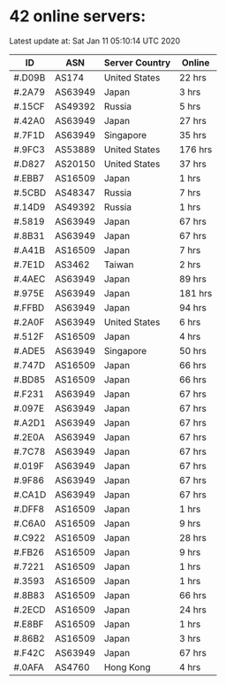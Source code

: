 # 42 online servers:

Latest update at: Sat Jan 11 05:10:14 UTC 2020

| ID | ASN | Server Country | Online |
| -- | --- | -------------- | ------ |
| #.D09B | AS174 | United States | 22 hrs |
| #.2A79 | AS63949 | Japan | 3 hrs |
| #.15CF | AS49392 | Russia | 5 hrs |
| #.42A0 | AS63949 | Japan | 27 hrs |
| #.7F1D | AS63949 | Singapore | 35 hrs |
| #.9FC3 | AS53889 | United States | 176 hrs |
| #.D827 | AS20150 | United States | 37 hrs |
| #.EBB7 | AS16509 | Japan | 1 hrs |
| #.5CBD | AS48347 | Russia | 7 hrs |
| #.14D9 | AS49392 | Russia | 1 hrs |
| #.5819 | AS63949 | Japan | 67 hrs |
| #.8B31 | AS63949 | Japan | 67 hrs |
| #.A41B | AS16509 | Japan | 7 hrs |
| #.7E1D | AS3462 | Taiwan | 2 hrs |
| #.4AEC | AS63949 | Japan | 89 hrs |
| #.975E | AS63949 | Japan | 181 hrs |
| #.FFBD | AS63949 | Japan | 94 hrs |
| #.2A0F | AS63949 | United States | 6 hrs |
| #.512F | AS16509 | Japan | 4 hrs |
| #.ADE5 | AS63949 | Singapore | 50 hrs |
| #.747D | AS16509 | Japan | 66 hrs |
| #.BD85 | AS16509 | Japan | 66 hrs |
| #.F231 | AS63949 | Japan | 67 hrs |
| #.097E | AS63949 | Japan | 67 hrs |
| #.A2D1 | AS63949 | Japan | 67 hrs |
| #.2E0A | AS63949 | Japan | 67 hrs |
| #.7C78 | AS63949 | Japan | 67 hrs |
| #.019F | AS63949 | Japan | 67 hrs |
| #.9F86 | AS63949 | Japan | 67 hrs |
| #.CA1D | AS63949 | Japan | 67 hrs |
| #.DFF8 | AS16509 | Japan | 1 hrs |
| #.C6A0 | AS16509 | Japan | 9 hrs |
| #.C922 | AS16509 | Japan | 28 hrs |
| #.FB26 | AS16509 | Japan | 9 hrs |
| #.7221 | AS16509 | Japan | 1 hrs |
| #.3593 | AS16509 | Japan | 1 hrs |
| #.8B83 | AS16509 | Japan | 66 hrs |
| #.2ECD | AS16509 | Japan | 24 hrs |
| #.E8BF | AS16509 | Japan | 1 hrs |
| #.86B2 | AS16509 | Japan | 3 hrs |
| #.F42C | AS63949 | Japan | 67 hrs |
| #.0AFA | AS4760 | Hong Kong | 4 hrs |

